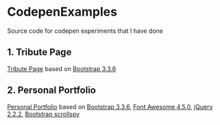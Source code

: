 # CodepenExamples

Source code for codepen experiments that I have done

## 1. Tribute Page

[Tribute Page](https://codepen.io/sufflavus/full/jqGOXO) based on [Bootstrap 3.3.6](https://maxcdn.bootstrapcdn.com/bootstrap/3.3.6/css/bootstrap.min.css)

## 2. Personal Portfolio

[Personal Portfolio](https://codepen.io/sufflavus/full/oxGexd) based on [Bootstrap 3.3.6](https://maxcdn.bootstrapcdn.com/bootstrap/3.3.6/css/bootstrap.min.css), [Font Awesome 4.5.0](https://maxcdn.bootstrapcdn.com/font-awesome/4.5.0/css/font-awesome.min.css), [jQuery 2.2.2](//cdnjs.cloudflare.com/ajax/libs/jquery/2.2.2/jquery.min.js), [Bootstrap scrollspy](http://rawgit.com/twbs/bootstrap/b4c4072679943773a7582daa63f545ba818fa627/js/bootstrap-scrollspy.js)